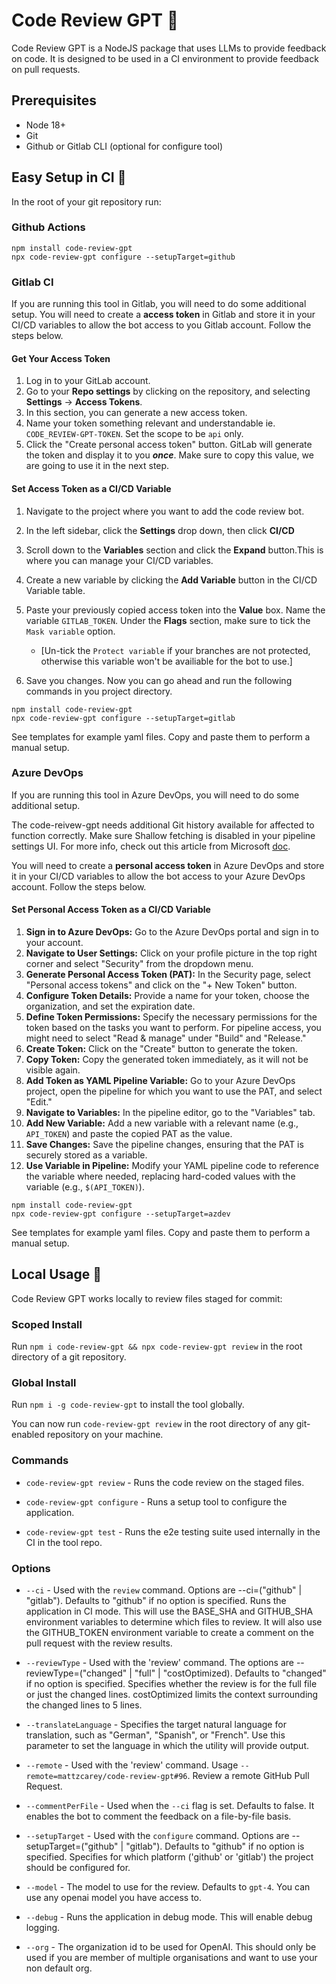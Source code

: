 # Code Review GPT 🤖

Code Review GPT is a NodeJS package that uses LLMs to provide feedback on code. It is designed to be used in a CI environment to provide feedback on pull requests.

## Prerequisites

- Node 18+
- Git
- Github or Gitlab CLI (optional for configure tool)

## Easy Setup in CI 🚀

In the root of your git repository run:

### Github Actions

```shell
npm install code-review-gpt
npx code-review-gpt configure --setupTarget=github
```

### Gitlab CI

If you are running this tool in Gitlab, you will need to do some additional setup. You will need to create a **access token** in Gitlab and store it in your CI/CD variables to allow the bot access to you Gitlab account. Follow the steps below.

#### Get Your Access Token
1. Log in to your GitLab account.
2. Go to your **Repo settings** by clicking on the repository, and selecting **Settings** -> **Access Tokens**.
3. In this section, you can generate a new access token.
4. Name your token something relevant and understandable ie. `CODE_REVIEW-GPT-TOKEN`. Set the scope to be `api` only. 
5. Click the "Create personal access token" button. GitLab will generate the token and display it to you ***once***. Make sure to copy this value, we are going to use it in the next step.

#### Set Access Token as a CI/CD Variable
1. Navigate to the project where you want to add the code review bot.
2. In the left sidebar, click the **Settings** drop down, then click **CI/CD**
3. Scroll down to the **Variables** section and click the **Expand** button.This is where you can manage your CI/CD variables.
4. Create a new variable by clicking the **Add Variable** button in the CI/CD Variable table. 
5. Paste your previously copied access token into the **Value** box. Name the variable `GITLAB_TOKEN`. Under the **Flags** section, make sure to tick the `Mask variable` option. 

   - [Un-tick the `Protect variable` if your branches are not protected, otherwise this variable won't be availiable for the bot to use.]
6. Save you changes. Now you can go ahead and run the following commands in you project directory.


```shell
npm install code-review-gpt
npx code-review-gpt configure --setupTarget=gitlab
```

See templates for example yaml files. Copy and paste them to perform a manual setup.

### Azure DevOps

If you are running this tool in Azure DevOps, you will need to do some additional setup.

The code-reivew-gpt needs additional Git history available for affected to function correctly. Make sure Shallow fetching is disabled in your pipeline settings UI. For more info, check out this article from Microsoft [doc](https://learn.microsoft.com/en-us/azure/devops/pipelines/yaml-schema/steps-checkout?view=azure-pipelines#shallow-fetch).

You will need to create a **personal access token** in Azure DevOps and store it in your CI/CD variables to allow the bot access to your Azure DevOps account. Follow the steps below.

#### Set Personal Access Token as a CI/CD Variable

1. **Sign in to Azure DevOps:** Go to the Azure DevOps portal and sign in to your account.
2. **Navigate to User Settings:** Click on your profile picture in the top right corner and select "Security" from the dropdown menu.
3. **Generate Personal Access Token (PAT):** In the Security page, select "Personal access tokens" and click on the "+ New Token" button.
4. **Configure Token Details:** Provide a name for your token, choose the organization, and set the expiration date.
5. **Define Token Permissions:** Specify the necessary permissions for the token based on the tasks you want to perform. For pipeline access, you might need to select "Read & manage" under "Build" and "Release."
6. **Create Token:** Click on the "Create" button to generate the token.
7. **Copy Token:** Copy the generated token immediately, as it will not be visible again.
8. **Add Token as YAML Pipeline Variable:** Go to your Azure DevOps project, open the pipeline for which you want to use the PAT, and select "Edit."
9. **Navigate to Variables:** In the pipeline editor, go to the "Variables" tab.
10. **Add New Variable:** Add a new variable with a relevant name (e.g., `API_TOKEN`) and paste the copied PAT as the value.
11. **Save Changes:** Save the pipeline changes, ensuring that the PAT is securely stored as a variable.
12. **Use Variable in Pipeline:** Modify your YAML pipeline code to reference the variable where needed, replacing hard-coded values with the variable (e.g., `$(API_TOKEN)`).

```shell
npm install code-review-gpt
npx code-review-gpt configure --setupTarget=azdev
```

See templates for example yaml files. Copy and paste them to perform a manual setup.

## Local Usage 🌈

Code Review GPT works locally to review files staged for commit:

### Scoped Install

Run `npm i code-review-gpt && npx code-review-gpt review` in the root directory of a git repository.

### Global Install

Run `npm i -g code-review-gpt` to install the tool globally.

You can now run `code-review-gpt review` in the root directory of any git-enabled repository on your machine.

### Commands

- `code-review-gpt review` - Runs the code review on the staged files.
- `code-review-gpt configure` - Runs a setup tool to configure the application.

- `code-review-gpt test` - Runs the e2e testing suite used internally in the CI in the tool repo.

### Options

- `--ci` - Used with the `review` command. Options are --ci=("github" | "gitlab"). Defaults to "github" if no option is specified. Runs the application in CI mode. This will use the BASE_SHA and GITHUB_SHA environment variables to determine which files to review. It will also use the GITHUB_TOKEN environment variable to create a comment on the pull request with the review results.

- `--reviewType` - Used with the 'review' command. The options are --reviewType=("changed" | "full" | "costOptimized). Defaults to "changed" if no option is specified. Specifies whether the review is for the full file or just the changed lines. costOptimized limits the context surrounding the changed lines to 5 lines.

- `--translateLanguage` - Specifies the target natural language for translation, such as "German", "Spanish", or "French". Use this parameter to set the language in which the utility will provide output.

- `--remote` - Used with the 'review' command. Usage `--remote=mattzcarey/code-review-gpt#96`. Review a remote GitHub Pull Request.

- `--commentPerFile` - Used when the `--ci` flag is set. Defaults to false. It enables the bot to comment the feedback on a file-by-file basis.

- `--setupTarget` - Used with the `configure` command. Options are --setupTarget=("github" | "gitlab"). Defaults to "github" if no option is specified. Specifies for which platform ('github' or 'gitlab') the project should be configured for.

- `--model` - The model to use for the review. Defaults to `gpt-4`. You can use any openai model you have access to.

- `--debug` - Runs the application in debug mode. This will enable debug logging.

- `--org` - The organization id to be used for OpenAI. This should only be used if you are member of multiple organisations and want to use your non default org.